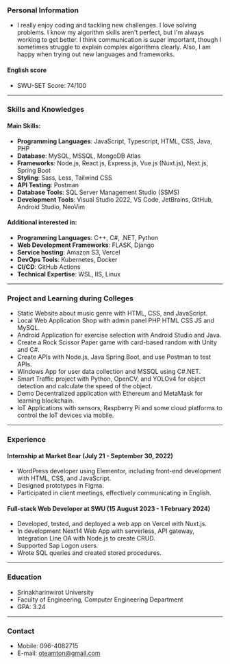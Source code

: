 ### Personal Information
- I really enjoy coding and tackling new challenges. I love solving problems. I know my algorithm skills aren't perfect, but I'm always working to get better. I think communication is super important, though I sometimes struggle to explain complex algorithms clearly. Also, I am happy when trying out new languages and frameworks.

#### English score
- SWU-SET Score: 74/100

---

### Skills and Knowledges
#### Main Skills:
- **Programming Languages**: JavaScript, Typescript, HTML, CSS, Java, PHP
- **Database**: MySQL, MSSQL, MongoDB Atlas
- **Frameworks**: Node.js, React.js, Express.js, Vue.js (Nuxt.js), Next.js, Spring Boot
- **Styling**: Sass, Less, Tailwind CSS
- **API Testing**: Postman
- **Database Tools**: SQL Server Management Studio (SSMS)
- **Development Tools**: Visual Studio 2022, VS Code, JetBrains, GitHub, Android Studio, NeoVim

#### Additional interested in:
- **Programming Languages**: C++, C#, .NET, Python
- **Web Development Frameworks**: FLASK, Django
- **Service hosting**: Amazon S3, Vercel
- **DevOps Tools**: Kubernetes, Docker
- **CI/CD**: GitHub Actions
- **Technical Expertise**: WSL, IIS, Linux

---

### Project and Learning during Colleges
- Static Website about music genre with HTML, CSS, and JavaScript.
- Local Web Application Shop with admin panel PHP HTML CSS JS and MySQL.
- Android Application for exercise selection with Android Studio and Java.
- Create a Rock Scissor Paper game with card-based random with Unity and C#.
- Create APIs with Node.js, Java Spring Boot, and use Postman to test APIs.
- Windows App for user data collection and MSSQL using C#.NET.
- Smart Traffic project with Python, OpenCV, and YOLOv4 for object detection and calculate the speed of the object.
- Demo Decentralized application with Ethereum and MetaMask for learning blockchain.
- IoT Applications with sensors, Raspberry Pi and some cloud platforms to control the IoT devices via mobile.

---

### Experience
#### Internship at Market Bear (July 21 - September 30, 2022)
- WordPress developer using Elementor, including front-end development with HTML, CSS, and JavaScript.
- Designed prototypes in Figma.
- Participated in client meetings, effectively communicating in English.

#### Full-stack Web Developer at SWU (15 August 2023 - 1 February 2024)
- Developed, tested, and deployed a web app on Vercel with Nuxt.js.
- In development Next14 Web App with serverless, API gateway, Integration Line OA with Node.js to create CRUD.
- Supported Sap Logon users.
- Wrote SQL queries and created stored procedures.

---

### Education
- Srinakharinwirot University
- Faculty of Engineering, Computer Engineering Department
- GPA: 3.24

---

### Contact
- Mobile: 096-4082715
- E-mail: oteamton@gmail.com
